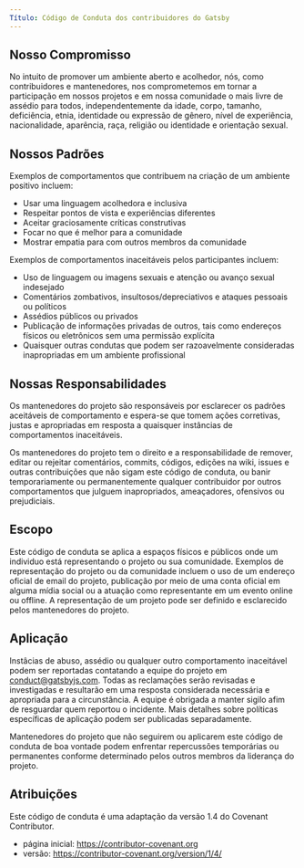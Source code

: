 ```yaml
---
Título: Código de Conduta dos contribuidores do Gatsby
---
```


## Nosso Compromisso

No intuito de promover um ambiente aberto e acolhedor, nós, como contribuidores e mantenedores, nos comprometemos em tornar a participação em nossos projetos e em nossa comunidade o mais livre de assédio para todos, independentemente da idade, corpo, tamanho, deficiência, etnia, identidade ou expressão de gênero, nível de experiência, nacionalidade, aparência, raça, religião ou identidade e orientação sexual.

## Nossos Padrões

Exemplos de comportamentos que contribuem na criação de um ambiente positivo incluem:

- Usar uma linguagem acolhedora e inclusiva
- Respeitar pontos de vista e experiências diferentes
- Aceitar graciosamente críticas construtivas
- Focar no que é melhor para a comunidade
- Mostrar empatia para com outros membros da comunidade

Exemplos de comportamentos inaceitáveis pelos participantes incluem:

- Uso de linguagem ou imagens sexuais e atenção ou avanço sexual indesejado
- Comentários zombativos, insultosos/depreciativos e ataques pessoais ou políticos
- Assédios públicos ou privados
- Publicação de informações privadas de outros, tais como endereços físicos ou eletrônicos sem uma permissão explícita
- Quaisquer outras condutas que podem ser razoavelmente consideradas inapropriadas em um ambiente profissional

## Nossas Responsabilidades

Os mantenedores do projeto são responsáveis por esclarecer os padrões aceitáveis de comportamento e espera-se que tomem ações corretivas, justas e apropriadas em resposta a quaisquer instâncias de comportamentos inaceitáveis.

Os mantenedores do projeto tem o direito e a responsabilidade de remover, editar ou rejeitar comentários, commits, códigos, edições na wiki, issues e outras contribuições que não sigam este código de conduta, ou banir temporariamente ou permanentemente qualquer contribuidor por outros comportamentos que julguem inapropriados, ameaçadores, ofensivos ou prejudiciais.

## Escopo

Este código de conduta se aplica a espaços físicos e públicos onde um individuo está representando o projeto ou sua comunidade. Exemplos de representação do projeto ou da comunidade incluem o uso de um endereço oficial de email do projeto, publicação por meio de uma conta oficial em alguma mídia social ou a atuação como representante em um evento online ou offline. A representação de um projeto pode ser definido e esclarecido pelos mantenedores do projeto.

## Aplicação

Instâcias de abuso, assédio ou qualquer outro comportamento inaceitável podem ser reportadas contatando a equipe do projeto em [conduct@gatsbyjs.com](mailto:conduct@gatsbyjs.com). Todas as reclamações serão revisadas e investigadas e resultarão em uma resposta considerada necessária e apropriada para a circunstância. A equipe é obrigada a manter sigilo afim de resguardar quem reportou o incidente. Mais detalhes sobre políticas específicas de aplicação podem ser publicadas separadamente.

Mantenedores do projeto que não seguirem ou aplicarem este código de conduta de boa vontade podem enfrentar repercussões temporárias ou permanentes conforme determinado pelos outros membros da liderança do projeto.

## Atribuições

Este código de conduta é uma adaptação da versão 1.4 do Covenant Contributor.

- página inicial: https://contributor-covenant.org
- versão: https://contributor-covenant.org/version/1/4/
